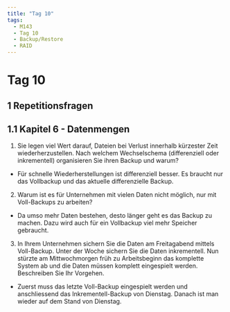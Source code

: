 ```yaml
---
title: "Tag 10"
tags:
  - M143
  - Tag 10
  - Backup/Restore
  - RAID
---
```


# Tag 10

## 1 Repetitionsfragen

## 1.1 Kapitel 6 - Datenmengen

1. Sie legen viel Wert darauf, Dateien bei Verlust innerhalb kürzester Zeit wiederherzustellen. Nach welchem Wechselschema (differenziell oder inkrementell) organisieren Sie ihren Backup und warum?
- Für schnelle Wiederherstellungen ist differenziell besser. Es braucht nur das Vollbackup und das aktuelle differenzielle Backup.
2. Warum ist es für Unternehmen mit vielen Daten nicht möglich, nur mit Voll-Backups zu arbeiten?
- Da umso mehr Daten bestehen, desto länger geht es das Backup zu machen. Dazu wird auch für ein Vollbackup viel mehr Speicher gebraucht.
3. In Ihrem Unternehmen sichern Sie die Daten am Freitagabend mittels Voll-Backup. Unter der Woche sichern Sie die Daten inkrementell. Nun stürzte am Mittwochmorgen früh zu Arbeitsbeginn das komplette System ab und die Daten müssen komplett eingespielt werden. Beschreiben Sie Ihr Vorgehen.
- Zuerst muss das letzte Voll-Backup eingespielt werden und anschliessend das Inkrementell-Backup von Dienstag. Danach ist man wieder auf dem Stand von Dienstag.